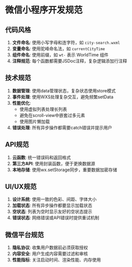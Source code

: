 # 微信小程序开发规范

## 代码风格
1. **文件命名**: 使用小写字母和连字符，如 `city-search.wxml`
2. **变量命名**: 使用驼峰命名法，如 `currentCityTime`
3. **组件命名**: 使用前缀，如 `wt-` 表示 WorldTime 组件
4. **注释规范**: 每个函数都需要JSDoc注释，复杂逻辑添加行注释

## 技术规范
1. **数据管理**: 使用data管理状态，复杂状态使用store模式
2. **事件处理**: 使用WXS处理复杂交互，避免频繁setData
3. **性能优化**: 
   - 使用虚拟列表处理长列表
   - 避免在scroll-view中嵌套过多元素
   - 使用图片懒加载
4. **错误处理**: 所有异步操作都需要catch错误并提示用户

## API规范
1. **云函数**: 统一错误码和返回格式
2. **第三方API**: 使用封装函数，便于更换数据源
3. **本地存储**: 使用wx.setStorage同步，重要数据加密存储

## UI/UX规范
1. **设计系统**: 使用一致的色彩、间距、字体大小
2. **加载状态**: 所有异步操作都要显示加载状态
3. **空状态**: 列表为空时显示友好的空状态提示
4. **错误状态**: 网络错误或API错误时提供重试机制

## 微信平台规范
1. **隐私协议**: 收集用户数据前必须获取授权
2. **内容安全**: 用户生成内容需要过滤和审核
3. **性能指标**: 关注启动时间、渲染性能、内存使用